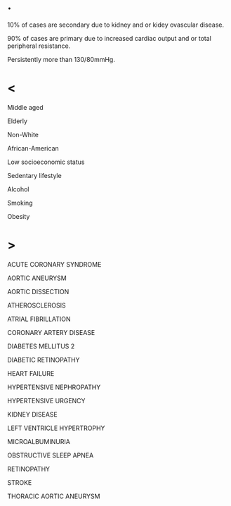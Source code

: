 # .

10% of cases are secondary due to kidney and or kidey ovascular disease.

90% of cases are primary due to increased cardiac output and or total peripheral resistance.

Persistently more than 130/80mmHg.

# <

Middle aged

Elderly

Non-White

African-American

Low socioeconomic status

Sedentary lifestyle

Alcohol

Smoking

Obesity

# >

ACUTE CORONARY SYNDROME

AORTIC ANEURYSM

AORTIC DISSECTION

ATHEROSCLEROSIS

ATRIAL FIBRILLATION

CORONARY ARTERY DISEASE

DIABETES MELLITUS 2

DIABETIC RETINOPATHY

HEART FAILURE

HYPERTENSIVE NEPHROPATHY

HYPERTENSIVE URGENCY

KIDNEY DISEASE

LEFT VENTRICLE HYPERTROPHY

MICROALBUMINURIA

OBSTRUCTIVE SLEEP APNEA

RETINOPATHY

STROKE

THORACIC AORTIC ANEURYSM
